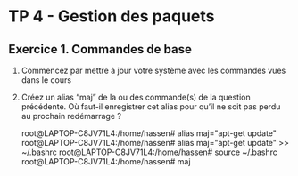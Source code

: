 # TP 4 - Gestion des paquets
## Exercice 1. Commandes de base

1. Commencez par mettre à jour votre système avec les commandes vues dans le cours


2. Créez un alias “maj” de la ou des commande(s) de la question précédente. Où faut-il enregistrer cet
alias pour qu’il ne soit pas perdu au prochain redémarrage ?

      root@LAPTOP-C8JV71L4:/home/hassen# alias maj="apt-get update"
      root@LAPTOP-C8JV71L4:/home/hassen# alias maj="apt-get update" >> ~/.bashrc
      root@LAPTOP-C8JV71L4:/home/hassen# source ~/.bashrc
      root@LAPTOP-C8JV71L4:/home/hassen# maj
